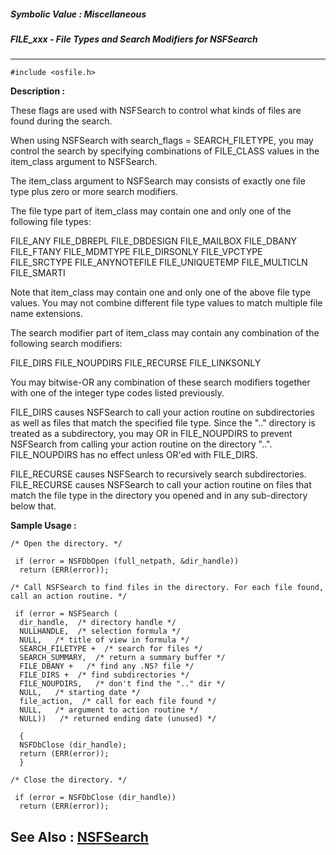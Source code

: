 ##### Symbolic Value : Miscellaneous
##### FILE_xxx - File Types and Search Modifiers for NSFSearch
---
```
#include <osfile.h>
```
**Description :**

These flags are used with NSFSearch to control what kinds of files are found 
during the search.

When using NSFSearch with search_flags = SEARCH_FILETYPE, you may control the 
search by specifying combinations of FILE_CLASS values in the item_class 
argument to NSFSearch.

The item_class argument to NSFSearch may consists of exactly one file type plus 
zero or more search modifiers.

The file type part of item_class may contain one and only one of the following 
file types:

FILE_ANY
FILE_DBREPL
FILE_DBDESIGN
FILE_MAILBOX
FILE_DBANY
FILE_FTANY
FILE_MDMTYPE
FILE_DIRSONLY
FILE_VPCTYPE
FILE_SRCTYPE
FILE_ANYNOTEFILE
FILE_UNIQUETEMP
FILE_MULTICLN
FILE_SMARTI

Note that item_class may contain one and only one of the above file type 
values. You may not combine different file type values to match multiple file 
name extensions.

The search modifier part of item_class may contain any combination of the 
following search modifiers:

FILE_DIRS
FILE_NOUPDIRS
FILE_RECURSE
FILE_LINKSONLY

You may bitwise-OR any combination of these search modifiers together with one 
of the integer type codes listed previously.

FILE_DIRS causes NSFSearch to call your action routine on subdirectories as 
well as files that match the specified file type.  Since the ".." directory is 
treated as a subdirectory, you may OR in FILE_NOUPDIRS to prevent NSFSearch 
from calling your action routine on the directory "..". FILE_NOUPDIRS has no 
effect unless OR'ed with FILE_DIRS.
 
FILE_RECURSE causes NSFSearch to recursively search subdirectories. 
FILE_RECURSE causes NSFSearch to call your action routine on files that match 
the file type in the directory you opened and in any sub-directory below that.

**Sample Usage :**
```
/* Open the directory. */

 if (error = NSFDbOpen (full_netpath, &dir_handle))
  return (ERR(error));

/* Call NSFSearch to find files in the directory. For each file found, 
call an action routine. */

 if (error = NSFSearch (
  dir_handle,  /* directory handle */
  NULLHANDLE,  /* selection formula */
  NULL,   /* title of view in formula */
  SEARCH_FILETYPE +  /* search for files */
  SEARCH_SUMMARY,  /* return a summary buffer */
  FILE_DBANY +   /* find any .NS? file */
  FILE_DIRS +  /* find subdirectories */
  FILE_NOUPDIRS,   /* don't find the ".." dir */
  NULL,   /* starting date */
  file_action,  /* call for each file found */
  NULL,   /* argument to action routine */
  NULL))   /* returned ending date (unused) */

  {
  NSFDbClose (dir_handle);
  return (ERR(error));
  }

/* Close the directory. */

 if (error = NSFDbClose (dir_handle))
  return (ERR(error));
```
**See Also :**
[NSFSearch](/domino-c-api-docs/reference/Func/NSFSearch)
---
